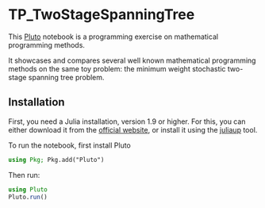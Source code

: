 # TP_TwoStageSpanningTree

This [Pluto](https://plutojl.org/) notebook is a programming exercise on mathematical programming methods.

It showcases and compares several well known mathematical programming methods on the same toy problem: the minimum weight stochastic two-stage spanning tree problem.

## Installation
First, you need a Julia installation, version 1.9 or higher.
For this, you can either download it from the [official website](https://julialang.org/downloads/), or install it using the [juliaup](https://github.com/JuliaLang/juliaup) tool.

To run the notebook, first install Pluto
```julia
using Pkg; Pkg.add("Pluto")
```

Then run:
```julia
using Pluto
Pluto.run()
```
